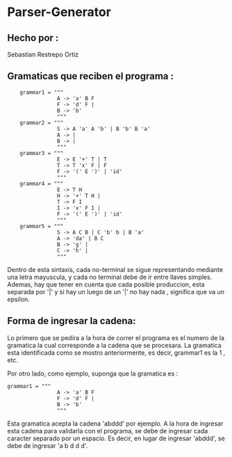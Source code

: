 # Parser-Generator

## Hecho por :
Sebastian Restrepo Ortiz

## Gramaticas que reciben el programa :

        grammar1 = """ 
                    A -> 'a' B F
                    F -> 'd' F |
                    B -> 'b'
                    """
        grammar2 = """ 
                    S -> A 'a' A 'b' | B 'b' B 'a'
                    A -> |
                    B -> |
                    """
        grammar3 = """ 
                    E -> E '+' T | T
                    T -> T 'x' F | F
                    F -> '(' E ')' | 'id'
                    """
        grammar4 = """ 
                    E -> T H
                    H -> '+' T H |
                    T -> F I
                    I -> 'x' F I |
                    F -> '(' E ')' | 'id'
                    """
        grammar5 = """ 
                    S -> A C B | C 'b' b | B 'a'
                    A -> 'da' | B C
                    B -> 'g' |
                    C -> 'h' |
                    """
                   
Dentro de esta sintaxis, cada no-terminal se sigue representando mediante una letra mayuscula, y cada no terminal debe de ir entre llaves simples. Ademas, hay que tener en cuenta que cada posible produccion, esta separada por '|' y si hay un luego de un '|' no hay nada , significa que va un epsilon.

## Forma de ingresar la cadena:

Lo primero que se pedira a la hora de correr el programa es el numero de la gramatica la cual corresponde a la cadena que se procesara. La gramatica esta identificada como se mostro anteriormente, es decir, grammar1 es la 1 , etc.

Por otro lado, como ejemplo, suponga que la gramatica es :

    grammar1 = """ 
                    A -> 'a' B F
                    F -> 'd' F |
                    B -> 'b'
                    """

Esta gramatica acepta la cadena 'abddd' por ejemplo. A la hora de ingresar esta cadena para validarla con el programa, se debe de ingresar cada caracter separado por un espacio. Es decir, en lugar de ingresar 'abddd', se debe de ingresar 'a b d d d'.
        
